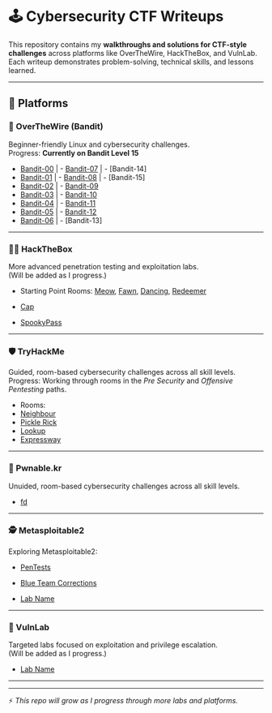 # 🕹️ Cybersecurity CTF Writeups  

This repository contains my **walkthroughs and solutions for CTF-style challenges** across platforms like OverTheWire, HackTheBox, and VulnLab.  
Each writeup demonstrates problem-solving, technical skills, and lessons learned.  

---

## 📌 Platforms  

### 🔐 OverTheWire (Bandit)  
Beginner-friendly Linux and cybersecurity challenges.  
Progress: **Currently on Bandit Level 15**  

- [Bandit-00](OverTheWire/Bandit/Bandit-00.md)               |   - [Bandit-07](OverTheWire/Bandit/Bandit-07.md)        |  - [Bandit-14]
- [Bandit-01](OverTheWire/Bandit/Bandit-01.md)                |  - [Bandit-08](OverTheWire/Bandit/Bandit-08.md)                 |  - [Bandit-15]
- [Bandit-02](OverTheWire/Bandit/Bandit-02.md)                 | - [Bandit-09](OverTheWire/Bandit/Bandit-09.md) 
- [Bandit-03](OverTheWire/Bandit/Bandit-03.md)                 | - [Bandit-10](OverTheWire/Bandit/Bandit-10.md)
- [Bandit-04](OverTheWire/Bandit/Bandit-04.md)                |  - [Bandit-11](OverTheWire/Bandit/Bandit-11.md) 
- [Bandit-05](OverTheWire/Bandit/Bandit-05.md)                |  - [Bandit-12](OverTheWire/Bandit/Bandit-12.md)
- [Bandit-06](OverTheWire/Bandit/Bandit-06.md)                | - [Bandit-13]                



---

### 🏴‍☠️ HackTheBox  
More advanced penetration testing and exploitation labs.  
(Will be added as I progress.)  

- Starting Point Rooms: [Meow](https://github.com/SDSteele/Cybersecurity-CTFs/blob/main/HackTheBox/meow.md), [Fawn](https://github.com/SDSteele/Cybersecurity-CTFs/blob/main/HackTheBox/fawn.md), [Dancing](https://github.com/SDSteele/Cybersecurity-CTFs/blob/main/HackTheBox/Dancing.md), [Redeemer](https://github.com/SDSteele/Cybersecurity-CTFs/blob/main/HackTheBox/Redeemer.md)

 - [Cap](https://github.com/SDSteele/Cybersecurity-CTFs/blob/main/HackTheBox/Cap.md)
 - [SpookyPass](https://github.com/SDSteele/Cybersecurity-CTFs/blob/main/HackTheBox/SpookyPass.md)
---

### 🛡️ TryHackMe  
Guided, room-based cybersecurity challenges across all skill levels.  
Progress: Working through rooms in the *Pre Security* and *Offensive Pentesting* paths.  

- Rooms:
- [Neighbour](https://github.com/SDSteele/Cybersecurity-CTFs/blob/main/TryHackMe/Neighbour.md)
- [Pickle Rick](https://github.com/SDSteele/Cybersecurity-CTFs/blob/main/TryHackMe/Pickle%20Rick.md)
- [Lookup](https://github.com/SDSteele/Cybersecurity-CTFs/blob/main/TryHackMe/Lookup.md)
- [Expressway](https://github.com/SDSteele/Cybersecurity-CTFs/blob/main/HackTheBox/expressway.md)
---

### 🩻 Pwnable.kr
Unuided, room-based cybersecurity challenges across all skill levels.  

- [fd](https://github.com/SDSteele/Cybersecurity-CTFs/edit/main/pwnable.kr/fd.md)

---


### 🕵️ Metasploitable2
Exploring Metasploitable2:
- [PenTests](https://github.com/SDSteele/Cybersecurity-CTFs/tree/main/Metasploitable2/PenTesting_Reports)
- [Blue Team Corrections](https://github.com/SDSteele/Cybersecurity-CTFs/tree/main/Metasploitable2/Blue_Team_Corrections)

- [Lab Name](VulnLab/Lab-Name.md)

---
### 🧪 VulnLab  
Targeted labs focused on exploitation and privilege escalation.  
(Will be added as I progress.)  

- [Lab Name](VulnLab/Lab-Name.md)

---

---



⚡ *This repo will grow as I progress through more labs and platforms.*  
